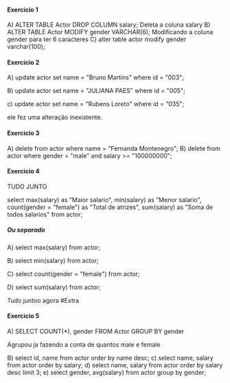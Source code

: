 #### Exercicio 1 ####
A) ALTER TABLE Actor DROP COLUMN salary; Deleta a coluna salary
B) ALTER TABLE Actor MODIFY gender VARCHAR(6); Modificando a coluna gender para ter 6 caracteres
C) alter table actor modify gender varchar(100);

#### Exercicio 2 ####
A) update actor
set name = "Bruno Martins"
where id = "003";

 B) update actor
set name = "JULIANA PAES"
where id = "005";

c) update actor
set name = "Rubens Loreto"
where id = "035";

ele fez uma alteração inexistente.

#### Exercicio 3 ####

A) delete from actor where name = "Fernanda Montenegro";
B) delete from actor where gender = "male" and salary >= "100000000";


#### Exercicio 4 ####

TUDO JUNTO

select max(salary) as "Maior salario",
	   min(salary) as "Menor salario",
       count(gender = "female") as "Total de atrizes",
       sum(salary) as "Soma de todos salarios"
       from actor;


##### Ou separado #####
A) select max(salary) from actor;

B) select min(salary) from actor;

C) select count(gender = "female") from actor;

D) select sum(salary) from actor;

Tudo juntoo agora #Extra

#### Exercicio 5 ####
A) SELECT COUNT(*), gender
FROM Actor
GROUP BY gender

Agrupou ja fazendo a conta de quantos male e female

B) select id, name from actor order by name desc;
c) select name, salary from actor order by salary;
d) select name, salary from actor order by salary desc limit 3;
e) select gender, avg(salary) from actor group by gender;
